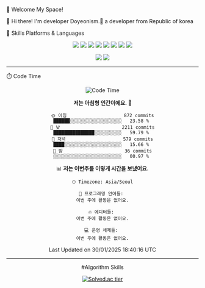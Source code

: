 🤞 Welcome My Space!

👋 Hi there! I'm developer Doyeonism.🚀 a developer from Republic of korea

💪 Skills
Platforms & Languages

<div align="center">
<p>
  <img src="https://img.shields.io/badge/Next.js-000000?style=flat-square&logo=Next.js&logoColor=white"/>
  <img src="https://img.shields.io/badge/React-61DAFB?style=flat-square&logo=React&logoColor=black"/>
  <img src="https://img.shields.io/badge/ReactQuery-FF4154?style=flat-square&logo=ReactQuery&logoColor=white"/>
  <img src="https://img.shields.io/badge/Axios-5A29E4?style=flat-square&logo=axios&logoColor=white"/>
  <img src="https://img.shields.io/badge/Storybook-FF4785?style=flat-square&logo=storybook&logoColor=white"/>
  <img src="https://img.shields.io/badge/GitHub-181717?style=flat-square&logo=Github&logoColor=white"/>
  <img src="https://img.shields.io/badge/Emotion-DB7093?style=flat-square&logo=emotion&logoColor=white"/>
  <img src="https://img.shields.io/badge/Webpack-8DD6F9?style=flat-square&logo=webpack&logoColor=black"/>
</p>

<p>
  <img src="https://img.shields.io/badge/TypeScript-3178C6?style=flat-square&logo=TypeScript&logoColor=white"/>
  <img src="https://img.shields.io/badge/Javascript-F7DF1E?style=flat-square&logo=JavaScript&logoColor=white"/>
</p>

<hr />

</div

⏱️ Code Time

<div align="center">

<!--START_SECTION:waka-->
![Code Time](http://img.shields.io/badge/Code%20Time-0%20secs-blue)

**저는 아침형 인간이에요. 🐤** 

```text
🌞 아침                     872 commits         ██████░░░░░░░░░░░░░░░░░░░   23.58 % 
🌆 낮　                     2211 commits        ███████████████░░░░░░░░░░   59.79 % 
🌃 저녁                     579 commits         ████░░░░░░░░░░░░░░░░░░░░░   15.66 % 
🌙 밤　                     36 commits          ░░░░░░░░░░░░░░░░░░░░░░░░░   00.97 % 
```


📊 **저는 이번주를 이렇게 시간을 보냈어요.** 

```text
🕑︎ Timezone: Asia/Seoul

💬 프로그래밍 언어들: 
이번 주에 활동은 없어요.

🔥 에디터들: 
이번 주에 활동은 없어요.

💻 운영 체제들: 
이번 주에 활동은 없어요.
```


 Last Updated on 30/01/2025 18:40:16 UTC
<!--END_SECTION:waka-->

<hr />

#Algorithm Skills

[![Solved.ac
tier](http://mazassumnida.wtf/api/generate_badge?boj=jdy0210)](https://solved.ac/jdy0210)

</div>
